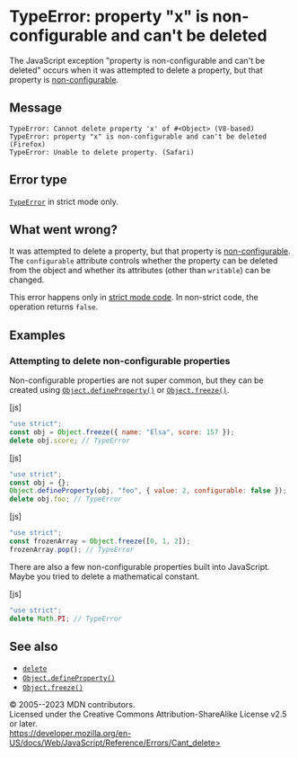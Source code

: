 TypeError: property \"x\" is non-configurable and can\'t be deleted
===================================================================


The JavaScript exception \"property is non-configurable and can\'t be
deleted\" occurs when it was attempted to delete a property, but that
property is
[non-configurable](https://developer.mozilla.org/en-US/docs/Web/JavaScript/Data_structures#properties).



Message
-------


```text
TypeError: Cannot delete property 'x' of #<Object> (V8-based)
TypeError: property "x" is non-configurable and can't be deleted (Firefox)
TypeError: Unable to delete property. (Safari)
```




Error type 
----------


[`TypeError`](../global_objects/typeerror) in strict mode only.




What went wrong? 
----------------


It was attempted to delete a property, but that property is
[non-configurable](https://developer.mozilla.org/en-US/docs/Web/JavaScript/Data_structures#properties).
The `configurable` attribute controls whether the property can be
deleted from the object and whether its attributes (other than
`writable`) can be changed.

This error happens only in [strict mode code](../strict_mode). In
non-strict code, the operation returns `false`.




Examples
--------



### Attempting to delete non-configurable properties 


Non-configurable properties are not super common, but they can be
created using
[`Object.defineProperty()`](../global_objects/object/defineproperty) or
[`Object.freeze()`](../global_objects/object/freeze).



[js]


```js
"use strict";
const obj = Object.freeze({ name: "Elsa", score: 157 });
delete obj.score; // TypeError
```




[js]


```js
"use strict";
const obj = {};
Object.defineProperty(obj, "foo", { value: 2, configurable: false });
delete obj.foo; // TypeError
```




[js]


```js
"use strict";
const frozenArray = Object.freeze([0, 1, 2]);
frozenArray.pop(); // TypeError
```


There are also a few non-configurable properties built into JavaScript.
Maybe you tried to delete a mathematical constant.



[js]


```js
"use strict";
delete Math.PI; // TypeError
```





See also 
--------


-   [`delete`](../operators/delete)
-   [`Object.defineProperty()`](../global_objects/object/defineproperty)
-   [`Object.freeze()`](../global_objects/object/freeze)




© 2005--2023 MDN contributors.\
Licensed under the Creative Commons Attribution-ShareAlike License v2.5
or later.\
https://developer.mozilla.org/en-US/docs/Web/JavaScript/Reference/Errors/Cant_delete>

